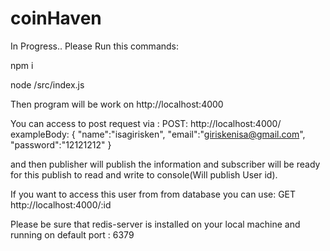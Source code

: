 # coinHaven
In Progress..
Please Run this commands:

npm i


node /src/index.js 

Then program will be work on http://localhost:4000

You can access to post request via : POST: http://localhost:4000/
exampleBody: {
    "name":"isagirisken",
    "email":"giriskenisa@gmail.com",
    "password":"12121212"
}

and then publisher will publish the information and subscriber will be ready for this publish to read and write to console(Will publish User id).


If you want to access this user from from database you can use: 
GET http://localhost:4000/:id


Please be sure that redis-server is installed on your local machine and running on default port : 6379




